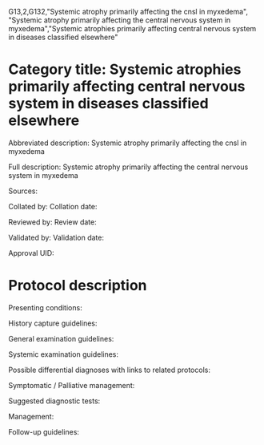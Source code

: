G13,2,G132,"Systemic atrophy primarily affecting the cnsl in myxedema", "Systemic atrophy primarily affecting the central nervous system in myxedema","Systemic atrophies primarily affecting central nervous system in diseases classified elsewhere"
# Category title: Systemic atrophies primarily affecting central nervous system in diseases classified elsewhere

Abbreviated description: Systemic atrophy primarily affecting the cnsl in myxedema

Full description: Systemic atrophy primarily affecting the central nervous system in myxedema

Sources:

Collated by:
Collation date:

Reviewed by:
Review date:

Validated by:
Validation date:

Approval UID:

# Protocol description

Presenting conditions:

History capture guidelines:

General examination guidelines:

Systemic examination guidelines:

Possible differential diagnoses with links to related protocols:

Symptomatic / Palliative management:

Suggested diagnostic tests:

Management:

Follow-up guidelines:
